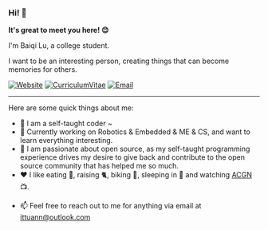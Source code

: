 ### Hi! 👋

**It's great to meet you here! 😊**

I'm Baiqi Lu, a college student.

I want to be an interesting person, creating things that can become memories for others.

[![Website](https://img.shields.io/badge/-Blog-ff8000?style=for-the-badge&logo=blogger&logoColor=white&link=https://ittuann.github.io)](https://ittuann.github.io) [![CurriculumVitae](https://img.shields.io/badge/-Résumé-informational?style=for-the-badge&logo=BookStack&logoColor=white&link=https://baiqilu.netlify.app)](https://baiqilu.netlify.app) [![Email](https://img.shields.io/badge/-ittuann@outlook.com-c5221f?style=for-the-badge&logo=Gmail&logoColor=white&link=mailto:ittuann@outlook.com)](mailto:ittuann@outlook.com) 

------

Here are some quick things about me:

- 💫 I am a self-taught coder ~
- 🔭 Currently working on Robotics & Embedded & ME & CS, and want to learn everything interesting.
- 🌱 I am passionate about open source, as my self-taught programming experience drives my desire to give back and contribute to the open source community that has helped me so much.
- ❤️ I like eating 🍉, raising 🐈, biking 🚵, sleeping in 🛌 and watching [ACGN](<https://en.wikipedia.org/wiki/ACG_(subculture)>) 📺.
<!-- - 📝 Also checkout [my Resume here!](BaiqiLu.pdf) (and maybe my [LinkedIn]()) -->
- 📫 Feel free to reach out to me for anything via email at [ittuann@outlook.com](mailto:ittuann@outlook.com)
